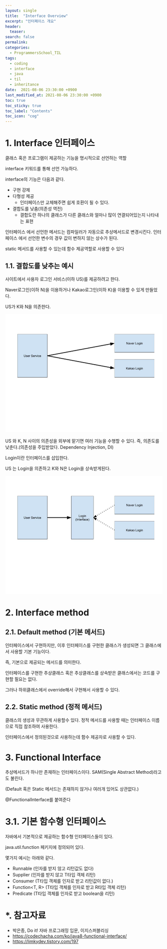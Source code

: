 ```yaml
---
layout: single
title:  "Interface Overview"
excerpt: "인터페이스 개요"
header:
  teaser: 
search: false
permalink:
categories: 
  - ProgrammersSchool_TIL
tags:
  - coding
  - interface
  - java
  - til
  - inheritance
date:  2021-08-06 23:30:00 +0900
last_modified_at: 2021-08-06 23:30:00 +0900
toc: true
toc_sticky: true
toc_label: "Contents"
toc_icon: "cog"
---
```


# 1. Interface 인터페이스

클래스 혹은 프로그램이 제공하는 기능을 명시적으로 선언하는 역할

interface 키워드를 통해 선언 가능하다.

interface의 기능은 다음과 같다.

- 구현 강제
- 다형성 제공
  - 인터페이스만 교체해주면 쉽게 호환이 될 수 있다.
- 결합도를 낮춤(의존성 역전)
  - 결합도란 하나의 클래스가 다른 클래스와 얼마나 많이 연결되어있는지 나타내는 표현

인터페이스 에서 선언한 메서드는 컴파일러가 자동으로 추상메서드로 변경시킨다.
인터페이스 에서 선언한 변수의 경우 값이 변하지 않는 상수가 된다.

static 메서드를 사용할 수 있는데 함수 제공역할로 사용할 수 있다

## 1.1. 결합도를 낮추는 예시

사이트에서 사용자 로그인 서비스(이하 US)를 제공하려고 한다.

Naver로그인(이하 N)을 이용하거나 Kakao로그인(이하 K)을 이용할 수 있게 만들었다.

US가 K와 N을 의존한다.

![Interface 결합도 Before](/assets/images/posts/ProgrammersSchool/TIL/Interface_001.jpg "interface Dependency Injection Before")

US 와 K, N 사이의 의존성을 외부에 맡기면 여러 기능을 수행할 수 있다. 즉, 의존도를 낮춘다.(의존성을 주입받았다. Dependency Injection, DI)

Login이란 인터페이스를 삽입한다.

US 는 Login을 의존하고 K와 N은 Login을 상속받게된다.

![Interface 결합도 After](/assets/images/posts/ProgrammersSchool/TIL/Interface_002.jpg "interface Dependency Injection After")

# 2. Interface method

## 2.1. Default method (기본 메서드)

인터페이스에서 구현하지만, 이후 인터페이스를 구현한 클래스가 생성되면 그 클래스에서 사용할 기본 기능이다.

즉, 기본으로 제공되는 메서드를 의미한다.

인터페이스를 구현한 추상클래스 혹은 추상클래스를 상속받은 클래스에서는 코드를 구현할 필요는 없다.

그러나 하위클래스에서 override해서 구현해서 사용할 수 있다.

## 2.2. Static method (정적 메서드)

클래스의 생성과 무관하게 사용할수 있다. 정적 메서드를 사용할 때는 인터페이스 이름으로 직접 참조하여 사용한다.

인터페이스에서 정의된것으로 사용하는데 함수 제공자로 사용할 수 있다.

# 3. Functional Interface

추상메서드가 하나만 존재하는 인터페이스이다. SAM(Single Abstract Method)라고도 불린다.

(Default 혹은 Static 메서드는 존재하지 않거나 여러개 있어도 상관없다.)

@FunctionalInterface를 붙여준다

# 3.1. 기본 함수형 인터페이스

자바에서 기본적으로 제공하는 함수형 인터페이스들이 있다.

java.util.function 페키지에 정의되어 있다.

몇가지 예시는 아래와 같다.

- Runnable (인자를 받지 않고 리턴값도 없다)
- Supplier<T> (인자를 받지 않고 T타입 객체 리턴)
- Consumer<T> (T타입 객체를 인자로 받고 리턴값이 없다.)
- Function<T, R> (T타입 객체를 인자로 받고 R타입 객체 리턴)
- Predicate<T> (T타입 객체를 인자로 받고 boolean을 리턴)

# *. 참고자료

- 박은종, Do it! 자바 프로그래밍 입문, 이지스퍼블리싱
- https://codechacha.com/ko/java8-functional-interface/
- https://limkydev.tistory.com/197